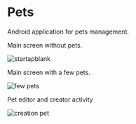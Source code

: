 # Pets
 Android application for pets management.

Main screen without pets.

![startapblank](https://user-images.githubusercontent.com/54503407/147565715-94110c81-5e8a-4207-834c-77c7ce5f6dda.png)


Main screen with a few pets.

![few pets](https://user-images.githubusercontent.com/54503407/147565734-926289aa-ef53-4de0-b64f-94d624694e79.png)


Pet editor and creator activity

![creation pet](https://user-images.githubusercontent.com/54503407/147565761-52e8203d-eabd-4402-babc-68d63eef9f05.png)
